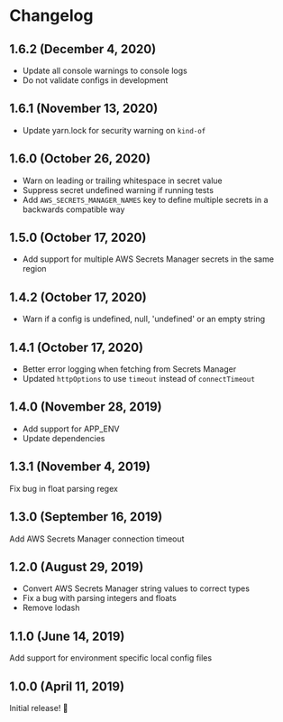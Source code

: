 # Changelog

## 1.6.2 (December 4, 2020)

- Update all console warnings to console logs
- Do not validate configs in development

## 1.6.1 (November 13, 2020)

- Update yarn.lock for security warning on `kind-of`

## 1.6.0 (October 26, 2020)

- Warn on leading or trailing whitespace in secret value
- Suppress secret undefined warning if running tests
- Add `AWS_SECRETS_MANAGER_NAMES` key to define multiple secrets in a backwards compatible way

## 1.5.0 (October 17, 2020)

- Add support for multiple AWS Secrets Manager secrets in the same region

## 1.4.2 (October 17, 2020)

- Warn if a config is undefined, null, 'undefined' or an empty string

## 1.4.1 (October 17, 2020)

- Better error logging when fetching from Secrets Manager
- Updated `httpOptions` to use `timeout` instead of `connectTimeout`

## 1.4.0 (November 28, 2019)

- Add support for APP_ENV
- Update dependencies

## 1.3.1 (November 4, 2019)

Fix bug in float parsing regex

## 1.3.0 (September 16, 2019)

Add AWS Secrets Manager connection timeout

## 1.2.0 (August 29, 2019)

- Convert AWS Secrets Manager string values to correct types
- Fix a bug with parsing integers and floats
- Remove lodash

## 1.1.0 (June 14, 2019)

Add support for environment specific local config files

## 1.0.0 (April 11, 2019)

Initial release! :tada:
